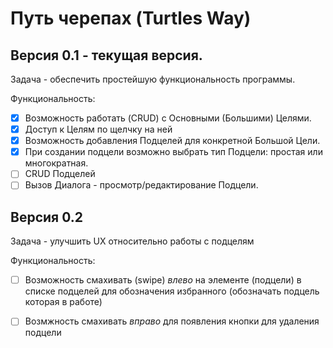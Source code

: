# Путь черепах (Turtles Way)

## **Версия 0.1** - текущая версия.

Задача - обеспечить простейшую функциональность программы.

Функциональность:
- [x] Возможность работать (CRUD) с Основными (Большими) Целями.
- [x] Доступ к Целям по щелчку на ней
- [x] Возможность добавления Подцелей для конкретной Большой Цели.
- [x] При создании подцели возможно выбрать тип Подцели: простая или многократная.
- [ ] CRUD Подцелей
- [ ] Вызов Диалога - просмотр/редактирование Подцели.

## **Версия 0.2**

Задача - улучшить UX относительно работы с подцелям

Функциональность:
- [ ] Возможность смахивать (swipe) _влево_ на элементе (подцели) в списке подцелей для обозначения избранного (обозначать подцель которая в работе)
- [ ] Возмжность смахивать _вправо_ для появления кнопки для удаления подцели


